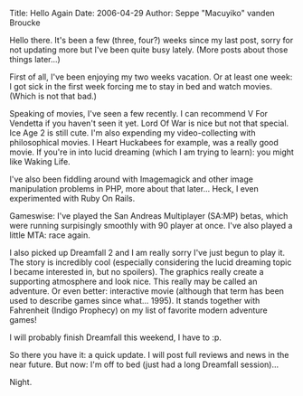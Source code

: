 Title: Hello Again
Date: 2006-04-29
Author: Seppe "Macuyiko" vanden Broucke

Hello there. It's been a few (three, four?) weeks since my last post, sorry for not updating more but I've been quite busy lately. (More posts about those things later...)  
First of all, I've been enjoying my two weeks vacation. Or at least one week: I got sick in the first week forcing me to stay in bed and watch movies. (Which is not that bad.)  
Speaking of movies, I've seen a few recently. I can recommend V For Vendetta if you haven't seen it yet. Lord Of War is nice but not that special. Ice Age 2 is still cute. I'm also expending my video-collecting with philosophical movies. I Heart Huckabees for example, was a really good movie. If you're in into lucid dreaming (which I am trying to learn): you might like Waking Life.  
I've also been fiddling around with Imagemagick and other image manipulation problems in PHP, more about that later... Heck, I even experimented with Ruby On Rails.  
Gameswise: I've played the San Andreas Multiplayer (SA:MP) betas, which were running surpisingly smoothly with 90 player at once. I've also played a little MTA: race again.  
I also picked up Dreamfall 2 and I am really sorry I've just begun to play it. The story is incredibly cool (especially considering the lucid dreaming topic I became interested in, but no spoilers). The graphics really create a supporting atmosphere and look nice. This really may be called an adventure. Or even better: interactive movie (although that term has been used to describe games since what... 1995). It stands together with Fahrenheit (Indigo Prophecy) on my list of favorite modern adventure games!  
I will probably finish Dreamfall this weekend, I have to :p.  
So there you have it: a quick update. I will post full reviews and news in the near future. But now: I'm off to bed (just had a long Dreamfall session)...  
Night.  